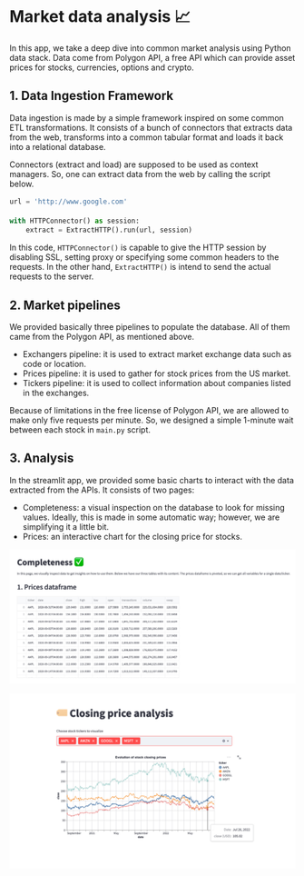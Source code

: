 # Market data analysis 📈

In this app, we take a deep dive into common market analysis using Python data stack.
Data come from Polygon API, a free API which can provide asset prices for stocks, currencies,
options and crypto. 

## 1. Data Ingestion Framework

Data ingestion is made by a simple framework inspired on some common ETL transformations. It consists
of a bunch of connectors that extracts data from the web, transforms into a common tabular format and
loads it back into a relational database.

Connectors (extract and load) are supposed to be used as context managers. So, one can extract data from
the web by calling the script below.

```python
url = 'http://www.google.com'

with HTTPConnector() as session:
    extract = ExtractHTTP().run(url, session)
```

In this code, `HTTPConnector()` is capable to give the HTTP session by disabling SSL, setting proxy or specifying 
some common headers to the requests. In the other hand, `ExtractHTTP()` is intend to send the actual requests to
the server.

## 2. Market pipelines

We provided basically three pipelines to populate the database. All of them came from the Polygon API, as mentioned above.

- Exchangers pipeline: it is used to extract market exchange data such as code or location.
- Prices pipeline: it is used to gather for stock prices from the US market.
- Tickers pipeline: it is used to collect information about companies listed in the exchanges.


Because of limitations in the free license of Polygon API, we are allowed to make only five requests per minute. So, we
designed a simple 1-minute wait between each stock in `main.py` script.

## 3. Analysis

In the streamlit app, we provided some basic charts to interact with the data extracted from the APIs. It consists
of two pages:
- Completeness: a visual inspection on the database to look for missing values. Ideally, this is made in some automatic way; however, we are simplifying it a little bit. 
- Prices: an interactive chart for the closing price for stocks. 

![Completness page](analysis/assets/1.png "Completness page")

![Prices page](analysis/assets/2.png "Prices page")